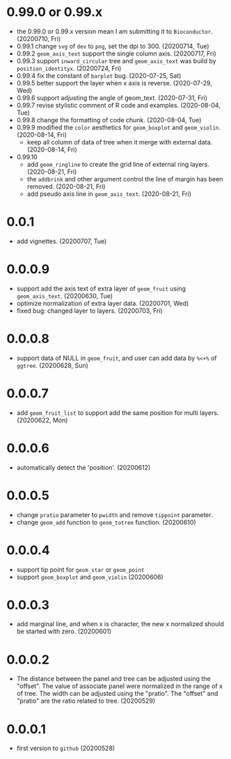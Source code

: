 # 0.99.0 or 0.99.x

+ the 0.99.0 or 0.99.x version mean I am submitting it to `Bioconductor`. (20200710, Fri)
+ 0.99.1 change `svg` of `dev` to `png`, set the dpi to 300. (20200714, Tue)
+ 0.99.2 `geom_axis_text` support the single column axis. (20200717, Fri)
+ 0.99.3 support `inward_circular` tree and `geom_axis_text` was build by `position_identityx`. (20200724, Fri)
+ 0.99.4 fix the constant of `barplot` bug. (2020-07-25, Sat)
+ 0.99.5 better support the layer when x axis is reverse. (2020-07-29, Wed)
+ 0.99.6 support adjusting the angle of geom_text. (2020-07-31, Fri)
+ 0.99.7 revise stylistic comment of R code and examples. (2020-08-04, Tue)
+ 0.99.8 change the formatting of code chunk. (2020-08-04, Tue)
+ 0.99.9 modified the `color` aesthetics for `geom_boxplot` and `geom_violin`. (2020-08-14, Fri)
  + keep all column of data of tree when it merge with external data. (2020-08-14, Fri)
+ 0.99.10 
  + add `geom_ringline` to create the grid line of external ring layers. (2020-08-21, Fri)
  + the `addbrink` and other argument control the line of margin has been removed. (2020-08-21, Fri)
  + add pseudo axis line in `geom_axis_text`. (2020-08-21, Fri) 

# 0.0.1

+ add vignettes. (20200707, Tue)

# 0.0.0.9

+ support add the axis text of extra layer of `geom_fruit` using `geom_axis_text`. (20200630, Tue)
+ optimize normalization of extra layer data. (20200701, Wed) 
+ fixed bug: changed layer to layers. (20200703, Fri)

# 0.0.0.8

+ support data of NULL in `geom_fruit`, and user can add data by `%<+%` of `ggtree`. (20200628, Sun)

# 0.0.0.7 

+ add `geom_fruit_list` to support add the same position for multi layers. (20200622, Mon)

# 0.0.0.6

+ automatically detect the 'position'. (20200612)

# 0.0.0.5

+ change `pratio` parameter to `pwidth` and remove `tippoint` parameter.
+ change `geom_add` function to `geom_totree` function. (20200610)

# 0.0.0.4

+ support tip point for `geom_star` or `geom_point`
+ support `geom_boxplot` and `geom_violin` (20200606)

# 0.0.0.3

+ add marginal line, and when x is character, the new x normalized 
  should be started with zero. (20200601)

# 0.0.0.2

+ The distance between the panel and tree can be adjusted 
  using the "offset". The value of associate panel were 
  normalized in the range of x of tree. The width can be 
  adjusted using the "pratio". The "offset" and "pratio" 
  are the ratio related to tree. (20200529)

# 0.0.0.1

+ first version to `github` (20200528)
